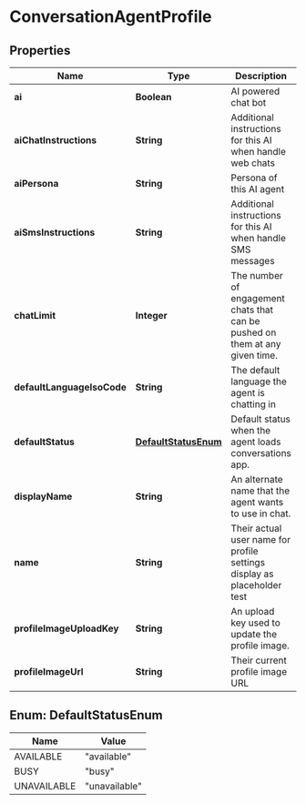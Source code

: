 
# ConversationAgentProfile

## Properties
Name | Type | Description | Notes
------------ | ------------- | ------------- | -------------
**ai** | **Boolean** | AI powered chat bot |  [optional]
**aiChatInstructions** | **String** | Additional instructions for this AI when handle web chats |  [optional]
**aiPersona** | **String** | Persona of this AI agent |  [optional]
**aiSmsInstructions** | **String** | Additional instructions for this AI when handle SMS messages |  [optional]
**chatLimit** | **Integer** | The number of engagement chats that can be pushed on them at any given time. |  [optional]
**defaultLanguageIsoCode** | **String** | The default language the agent is chatting in |  [optional]
**defaultStatus** | [**DefaultStatusEnum**](#DefaultStatusEnum) | Default status when the agent loads conversations app. |  [optional]
**displayName** | **String** | An alternate name that the agent wants to use in chat. |  [optional]
**name** | **String** | Their actual user name for profile settings display as placeholder test |  [optional]
**profileImageUploadKey** | **String** | An upload key used to update the profile image. |  [optional]
**profileImageUrl** | **String** | Their current profile image URL |  [optional]


<a name="DefaultStatusEnum"></a>
## Enum: DefaultStatusEnum
Name | Value
---- | -----
AVAILABLE | &quot;available&quot;
BUSY | &quot;busy&quot;
UNAVAILABLE | &quot;unavailable&quot;



